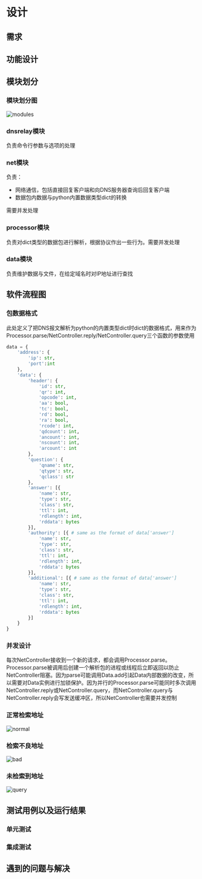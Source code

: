 # 设计

## 需求

## 功能设计

## 模块划分

### 模块划分图

![modules](img/modules.png)

### dnsrelay模块

负责命令行参数与选项的处理

### net模块

负责：
- 网络通信，包括直接回复客户端和向DNS服务器查询后回复客户端
- 数据包内数据与python内置数据类型dict的转换

需要并发处理

### processor模块

负责对dict类型的数据包进行解析，根据协议作出一些行为。需要并发处理

### data模块

负责维护数据与文件，在给定域名时对IP地址进行查找

## 软件流程图

### 包数据格式

此处定义了把DNS报文解析为python的内置类型dict时dict的数据格式，用来作为Processor.parse/NetController.reply/NetController.query三个函数的参数使用

```python
data = {
	'address': {
		'ip': str,
		'port':int
	},
	'data': {
		'header': {
			'id': str,
			'qr': int,
			'opcode': int,
			'aa': bool,
			'tc': bool,
			'rd': bool,
			'ra': bool,
			'rcode': int,
			'qdcount': int,
			'ancount': int,
			'nscount': int,
			'arcount': int
		},
		'question': {
			'qname': str,
			'qtype': str,
			'qclass': str
		},
		'answer': [{
			'name': str,
			'type': str,
			'class': str,
			'ttl': int,
			'rdlength': int,
			'rddata': bytes
		}],
		'authority': [{ # same as the format of data['answer']
			'name': str,
			'type': str,
			'class': str,
			'ttl': int,
			'rdlength': int,
			'rddata': bytes
		}],
		'additional': [{ # same as the format of data['answer']
			'name': str,
			'type': str,
			'class': str,
			'ttl': int,
			'rdlength': int,
			'rddata': bytes
		}]
	}
}
```

### 并发设计

每次NetController接收到一个新的请求，都会调用Processor.parse。Processor.parse被调用后创建一个解析包的进程或线程后立即返回以防止NetController阻塞。因为parse可能调用Data.add引起Data内部数据的改变，所以需要对Data实例进行加锁保护。因为并行的Processor.parse可能同时多次调用NetController.reply或NetController.query，而NetController.query与NetController.reply会写发送缓冲区，所以NetController也需要并发控制

### 正常检索地址

![normal](img/normal.png)

### 检索不良地址

![bad](img/bad.png)

### 未检索到地址

![query](img/query.png)

## 测试用例以及运行结果

### 单元测试

### 集成测试

## 遇到的问题与解决
